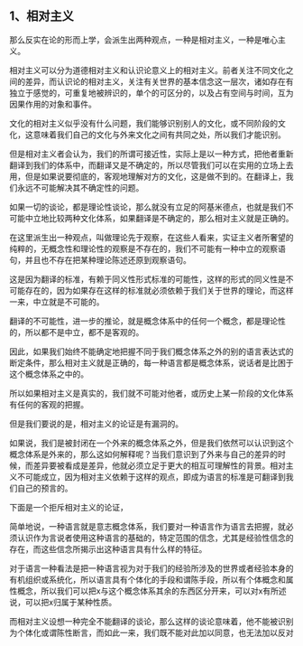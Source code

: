<h2>1、相对主义</h2><p data-pid="KVdJw1Ay">那么反实在论的形而上学，会派生出两种观点，一种是相对主义，一种是唯心主义。</p><p data-pid="712ZCqnR">相对主义可以分为道德相对主义和认识论意义上的相对主义。前者关注不同文化之间的差异，而认识论的相对主义，关注有关世界的基本信念这一层次，诸如存在有独立于感觉的，可重复地被辨识的，单个的可区分的，以及占有空间与时间，互为因果作用的对象和事件。</p><p data-pid="LAoqBv20">文化的相对主义似乎没有什么问题，我们能够识别别人的文化，或不同阶段的文化，这意味着我们自己的文化与外来文化之间有共同之处，所以我们才能识别。</p><p data-pid="6Y_y5QNe">但是相对主义者会认为，我们的所谓可接近性，实际上是以一种方式，把他者重新翻译到我们的体系中，而翻译又是不确定的，所以尽管我们可以在实用的立场上去用，但是如果说要彻底的，客观地理解对方的文化，这是做不到的。在翻译上，我们永远不可能解决其不确定性的问题。</p><p data-pid="EofKr3aE">如果一切的谈论，都是理论性谈论，那么就没有立足的阿基米德点，也就是我们不可能中立地比较两种文化体系，如果翻译是不确定的，那么相对主义就是正确的。</p><p data-pid="oD1M_Hks">在这里派生出一种观点，叫做理论先于观察，在这些人看来，实证主义者所奢望的纯粹的，无概念性和理论性的观察是不存在的，我们不可能有一种中立的观察语句，并且也不存在把某种理论陈述还原到观察语句。</p><p data-pid="ku4_C9v5">这是因为翻译的标准，有赖于同义性形式标准的可能性，这样的形式的同义性是不可能存在的，因为如果存在这样的标准就必须依赖于我们关于世界的理论，而这样一来，中立就是不可能的。</p><p data-pid="8BnROaB5">翻译的不可能性，进一步的推论，就是概念体系中的任何一个概念，都是理论性的，所以都不是中立，都不是客观的。</p><p data-pid="V9zMjQkH">因此，如果我们始终不能确定地把握不同于我们概念体系之外的别的语言表达式的断定条件，那么相对主义就是正确的，每一种语言都是概念体系，说话者是比困于这个概念体系之中的。</p><p data-pid="OS27udAj">所以如果相对主义是真实的，我们就不可能对他者，或历史上某一阶段的文化体系有任何的客观的把握。</p><p data-pid="SiveimXh">但是我们要说的是，相对主义的论证是有漏洞的。</p><p data-pid="PDq59Yjl">如果说，我们是被封闭在一个外来的概念体系之外，但是我们依然可以认识到这个概念体系是外来的，那么这如何解释呢？当我们意识到了外来与自己的差异的时候，而差异要被看成是差异，他就必须立足于更大的相互可理解性的背景。相对主义不可能成立，因为相对主义依赖于这样的观点，即成为语言的标准是可翻译到我们自己的预言的。</p><p data-pid="CkfpzDSO">下面是一个拒斥相对主义的论证，</p><p data-pid="tVeXdg04">简单地说，一种语言就是意志概念体系，我们要对一种语言作为语言去把握，就必须认识作为言说者使用这种语言的基础的，特定范围的信念，尤其是经验性信念的存在，而这些信念所揭示出这种语言具有什么样的特征。</p><p data-pid="Owu1To9i">对于语言一种看法是把一种语言视为对于我们的经验所涉及的世界或者经验本身的有机组织或系统化，所以语言具有个体化的手段和谓陈手段，所以有个体概念和属性概念，所以我们可以把x与这个概念体系其余的东西区分开来，可以对x有所述说，可以把x归属于某种性质。</p><p data-pid="yx6DBJ0u">而相对主义设想一种完全不能翻译的谈论，那么这样的谈论意味着，他不能被识别为个体化或谓陈性断言，而如此一来，我们既不能对此加以同意，也无法加以反对</p><p></p><p></p><p></p><p></p><p></p><p></p><p></p><p></p><p></p>